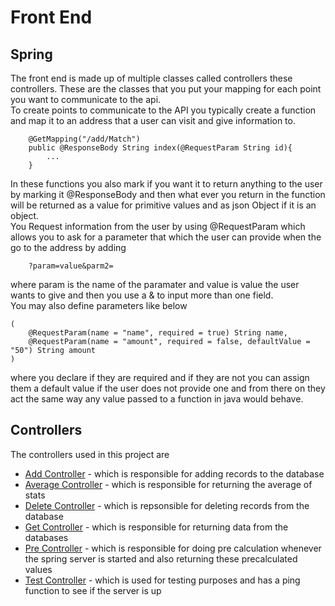 # Front End 

## Spring 
The front end is made up of multiple classes called controllers these controllers. These are the classes that you put your mapping for each point you want to communicate to the api. <br>
To create points to communicate to the API you typically create a function and map it to an address that a user can visit and give information to. 
```
    @GetMapping("/add/Match")
    public @ResponseBody String index(@RequestParam String id){
        ...
    }
```  

In these functions you also mark if you want it to return anything to the user by marking it @ResponseBody and then what ever you return in the function will be returned as a value for primitive values and as json Object if it is an object.<br>
You Request information from the user by using @RequestParam 
which allows you to ask for a parameter that which the user can provide when the go to the address by adding 
    
        ?param=value&parm2=

where param is the name of the paramater and value is value the user wants to give and then you use a & to input more than one field. <br>
You may also define parameters like below
```
(
    @RequestParam(name = "name", required = true) String name,
    @RequestParam(name = "amount", required = false, defaultValue = "50") String amount
)
```
where you declare if they are required and if they are not you can assign them a default value if the user does not provide one and from there on they act the same way any value passed to a function in java would behave.
## Controllers
The controllers used in this project are 
- [Add Controller]() - which is responsible for adding records to the database 
- [Average Controller]() - which is responsible for returning the average of stats
- [Delete Controller]() - which is repsonsible for deleting records from the database 
- [Get Controller]() - which is responsible for returning data from the databases
- [Pre Controller]() - which is responsible for doing pre calculation whenever the spring server is started and also returning these precalculated values
- [Test Controller]() - which is used for testing purposes and has a ping function to see if the server is up